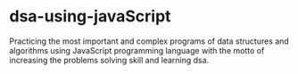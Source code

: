 # dsa-using-javaScript
Practicing the most important and complex programs of data structures and algorithms using JavaScript programming language with the motto of increasing the problems solving skill and learning dsa.
